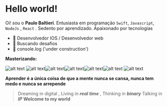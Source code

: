 # Hello world!

Oi!  sou o  **Paulo Baltieri**. 
Entusiasta em programação   `Swift`, `Javascript`, `NodeJs`  , `React` .
Sedento por aprendizado. Apaixonado por tecnologias 

- :star2: Desenvolvedor IOS / Desenvolvedor web
-  :rocket:  Buscando desafios 
- :hammer: console.log ('under construction')


**Masterizando:** 

![alt text](https://img.icons8.com/color/96/000000/swift.png) ![alt text](https://img.icons8.com/color/2x/javascript.png)![alt text](https://img.icons8.com/color/2x/html-5.png)![alt text](https://img.icons8.com/color/2x/css3.png)![alt text](https://img.icons8.com/color/2x/nodejs.png)![alt text](https://img.icons8.com/color/2x/mongodb.png)
![alt text](https://img.icons8.com/office/90/react.png)

**Aprender é a única coisa de que a mente nunca se cansa, nunca tem medo e nunca se arrepende**



> Dreaming in digital , 
	Living in   ***real time***  , 
Thinking in ***binary***
Talking in ***IP*** 
**Welcome to my world**
